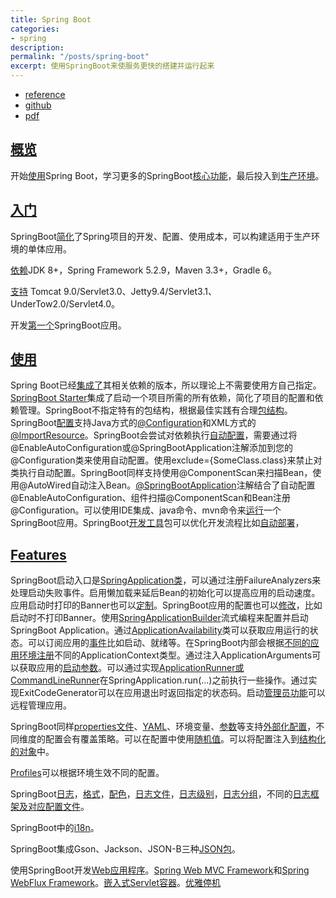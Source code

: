 ```yaml
---
title: Spring Boot
categories:
- spring
description: 
permalink: "/posts/spring-boot"
excerpt: 使用SpringBoot来使服务更快的搭建并运行起来
---
```

+ [reference](https://docs.spring.io/spring-boot/docs/2.3.4.RELEASE/reference/html/)
+ [github](https://github.com/spring-projects/spring-boot)
+ [pdf](https://leezw.net/pdf/spring-boot-reference.2.3.4.pdf)

## [概览](https://docs.spring.io/spring-boot/docs/2.3.4.RELEASE/reference/html/documentation-overview.html#boot-documentation)

开始[使用](https://docs.spring.io/spring-boot/docs/2.3.4.RELEASE/reference/html/documentation-overview.html#working-with-spring-boot)Spring Boot，学习更多的SpringBoot[核心功能](https://docs.spring.io/spring-boot/docs/2.3.4.RELEASE/reference/html/documentation-overview.html#learning-about-spring-boot-features)，最后投入到[生产环境](https://docs.spring.io/spring-boot/docs/2.3.4.RELEASE/reference/html/documentation-overview.html#moving-to-production)。

## [入门](https://docs.spring.io/spring-boot/docs/2.3.4.RELEASE/reference/html/getting-started.html)

SpringBoot[简化](https://docs.spring.io/spring-boot/docs/2.3.4.RELEASE/reference/html/getting-started.html#getting-started-introducing-spring-boot)了Spring项目的开发、配置、使用成本，可以构建适用于生产环境的单体应用。

[依赖](https://docs.spring.io/spring-boot/docs/2.3.4.RELEASE/reference/html/getting-started.html#getting-started-system-requirements)JDK 8+，Spring Framework 5.2.9，Maven 3.3+，Gradle 6。

[支持](https://docs.spring.io/spring-boot/docs/2.3.4.RELEASE/reference/html/getting-started.html#getting-started-system-requirements-servlet-containers) Tomcat 9.0/Servlet3.0、Jetty9.4/Servlet3.1、UnderTow2.0/Servlet4.0。

开发[第一个](https://docs.spring.io/spring-boot/docs/2.3.4.RELEASE/reference/html/getting-started.html#getting-started-first-application)SpringBoot应用。

## [使用](https://docs.spring.io/spring-boot/docs/2.3.4.RELEASE/reference/html/using-spring-boot.html)

Spring Boot已经[集成了](https://docs.spring.io/spring-boot/docs/2.3.4.RELEASE/reference/html/using-spring-boot.html#using-boot-dependency-management)其相关依赖的版本，所以理论上不需要使用方自己指定。[SpringBoot Starter](https://docs.spring.io/spring-boot/docs/2.3.4.RELEASE/reference/html/using-spring-boot.html#using-boot-starter)集成了启动一个项目所需的所有依赖，简化了项目的配置和依赖管理。SpringBoot不指定特有的包结构，根据最佳实践有合理[包结构](https://docs.spring.io/spring-boot/docs/2.3.4.RELEASE/reference/html/using-spring-boot.html#using-boot-structuring-your-code)。SpringBoot[配置](https://docs.spring.io/spring-boot/docs/2.3.4.RELEASE/reference/html/using-spring-boot.html#using-boot-configuration-classes)支持Java方式的[@Configuration](https://docs.spring.io/spring-boot/docs/2.3.4.RELEASE/reference/html/using-spring-boot.html#using-boot-importing-configuration)和XML方式的[@ImportResource](https://docs.spring.io/spring-boot/docs/2.3.4.RELEASE/reference/html/using-spring-boot.html#using-boot-importing-xml-configuration)。SpringBoot会尝试对依赖执行[自动配置](https://docs.spring.io/spring-boot/docs/2.3.4.RELEASE/reference/html/using-spring-boot.html#using-boot-auto-configuration)，需要通过将@EnableAutoConfiguration或@SpringBootApplication注解添加到您的@Configuration类来使用自动配置。使用exclude={SomeClass.class}来禁止对类执行自动配置。SpringBoot同样支持使用@ComponentScan来扫描Bean，使用@AutoWired自动注入Bean。[@SpringBootApplication](https://docs.spring.io/spring-boot/docs/2.3.4.RELEASE/reference/html/using-spring-boot.html#using-boot-using-springbootapplication-annotation)注解结合了自动配置@EnableAutoConfiguration、组件扫描@ComponentScan和Bean注册@Configuration。可以使用IDE集成、java命令、mvn命令来[运行](https://docs.spring.io/spring-boot/docs/2.3.4.RELEASE/reference/html/using-spring-boot.html#using-boot-running-your-application)一个SpringBoot应用。SpringBoot[开发工具](https://docs.spring.io/spring-boot/docs/2.3.4.RELEASE/reference/html/using-spring-boot.html#using-boot-devtools)包可以优化开发流程比如[自动部署](https://docs.spring.io/spring-boot/docs/2.3.4.RELEASE/reference/html/using-spring-boot.html#using-boot-devtools-restart)，

## [Features](https://docs.spring.io/spring-boot/docs/2.3.4.RELEASE/reference/html/spring-boot-features.html)

SpringBoot启动入口是[SpringApplication类](https://docs.spring.io/spring-boot/docs/2.3.4.RELEASE/reference/html/spring-boot-features.html#boot-features-spring-application)，可以通过注册FailureAnalyzers来处理启动失败事件。启用懒加载来延后Bean的初始化可以提高应用的启动速度。应用启动时打印的Banner也可以[定制](https://docs.spring.io/spring-boot/docs/2.3.4.RELEASE/reference/html/spring-boot-features.html#boot-features-banner)。SpringBoot应用的配置也可以[修改](https://docs.spring.io/spring-boot/docs/2.3.4.RELEASE/reference/html/spring-boot-features.html#boot-features-customizing-spring-application)，比如启动时不打印Banner。使用[SpringApplicationBuilder](https://docs.spring.io/spring-boot/docs/2.3.4.RELEASE/reference/html/spring-boot-features.html#boot-features-fluent-builder-api)流式编程来配置并启动SpringBoot Application。通过[ApplicationAvailability](https://docs.spring.io/spring-boot/docs/2.3.4.RELEASE/reference/html/spring-boot-features.html#boot-features-application-availability)类可以获取应用运行的状态。可以订阅应用的[事件](https://docs.spring.io/spring-boot/docs/2.3.4.RELEASE/reference/html/spring-boot-features.html#boot-features-application-events-and-listeners)比如启动、就绪等。在SpringBoot内部会根据[不同的应用环境注册](https://docs.spring.io/spring-boot/docs/2.3.4.RELEASE/reference/html/spring-boot-features.html#boot-features-web-environment)不同的ApplicationContext类型。通过注入ApplicationArguments可以获取应用的[启动参数](https://docs.spring.io/spring-boot/docs/2.3.4.RELEASE/reference/html/spring-boot-features.html#boot-features-application-arguments)。可以通过实现[ApplicationRunner或CommandLineRunner](https://docs.spring.io/spring-boot/docs/2.3.4.RELEASE/reference/html/spring-boot-features.html#boot-features-command-line-runner)在SpringApplication.run(…​)之前执行一些操作。通过实现ExitCodeGenerator可以在应用退出时返回指定的状态码。启动[管理员功能](https://docs.spring.io/spring-boot/docs/2.3.4.RELEASE/reference/html/spring-boot-features.html#boot-features-application-admin)可以远程管理应用。

SpringBoot同样[properties文件](https://docs.spring.io/spring-boot/docs/2.3.4.RELEASE/reference/html/spring-boot-features.html#boot-features-external-config-application-property-files)、[YAML](https://docs.spring.io/spring-boot/docs/2.3.4.RELEASE/reference/html/spring-boot-features.html#boot-features-external-config-yaml)、环境变量、[参数](https://docs.spring.io/spring-boot/docs/2.3.4.RELEASE/reference/html/spring-boot-features.html#boot-features-external-config-command-line-args)等支持[外部化配置](https://docs.spring.io/spring-boot/docs/2.3.4.RELEASE/reference/html/spring-boot-features.html#boot-features-external-config)，不同维度的配置会有覆盖策略。可以在配置中使用[随机值](https://docs.spring.io/spring-boot/docs/2.3.4.RELEASE/reference/html/spring-boot-features.html#boot-features-external-config-random-values)。可以将配置注入到[结构化的对象](https://docs.spring.io/spring-boot/docs/2.3.4.RELEASE/reference/html/spring-boot-features.html#boot-features-external-config-typesafe-configuration-properties)中。

[Profiles](https://docs.spring.io/spring-boot/docs/2.3.4.RELEASE/reference/html/spring-boot-features.html#boot-features-profiles)可以根据环境生效不同的配置。

SpringBoot[日志](https://docs.spring.io/spring-boot/docs/2.3.4.RELEASE/reference/html/spring-boot-features.html#boot-features-logging)，[格式](https://docs.spring.io/spring-boot/docs/2.3.4.RELEASE/reference/html/spring-boot-features.html#boot-features-logging-format)，[配色](https://docs.spring.io/spring-boot/docs/2.3.4.RELEASE/reference/html/spring-boot-features.html#boot-features-logging-color-coded-output)，[日志文件](https://docs.spring.io/spring-boot/docs/2.3.4.RELEASE/reference/html/spring-boot-features.html#boot-features-logging-file-output)，[日志级别](https://docs.spring.io/spring-boot/docs/2.3.4.RELEASE/reference/html/spring-boot-features.html#boot-features-custom-log-levels)，[日志分组](https://docs.spring.io/spring-boot/docs/2.3.4.RELEASE/reference/html/spring-boot-features.html#boot-features-custom-log-groups)，不同的[日志框架及对应配置文件](https://docs.spring.io/spring-boot/docs/2.3.4.RELEASE/reference/html/spring-boot-features.html#boot-features-custom-log-configuration)。

SpringBoot中的[i18n](https://docs.spring.io/spring-boot/docs/2.3.4.RELEASE/reference/html/spring-boot-features.html#boot-features-internationalization)。

SpringBoot集成Gson、Jackson、JSON-B三种[JSON包](https://docs.spring.io/spring-boot/docs/2.3.4.RELEASE/reference/html/spring-boot-features.html#boot-features-json)。

使用SpringBoot开发[Web应用程序](https://docs.spring.io/spring-boot/docs/2.3.4.RELEASE/reference/html/spring-boot-features.html#boot-features-developing-web-applications)。[Spring Web MVC Framework](https://docs.spring.io/spring-boot/docs/2.3.4.RELEASE/reference/html/spring-boot-features.html#boot-features-spring-mvc)和[Spring WebFlux Framework](https://docs.spring.io/spring-boot/docs/2.3.4.RELEASE/reference/html/spring-boot-features.html#boot-features-webflux)。[嵌入式Servlet容器](https://docs.spring.io/spring-boot/docs/2.3.4.RELEASE/reference/html/spring-boot-features.html#boot-features-embedded-container)。[优雅停机](https://docs.spring.io/spring-boot/docs/2.3.4.RELEASE/reference/html/spring-boot-features.html#boot-features-graceful-shutdown)